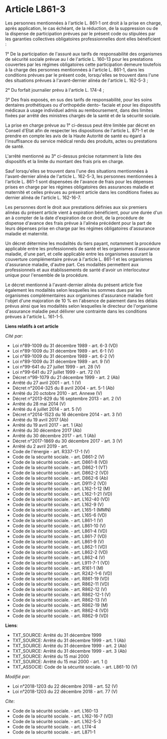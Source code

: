 # Article L861-3

Les personnes mentionnées à l'article L. 861-1 ont droit à la prise en charge, après application, le cas échéant, de la
réduction, de la suppression ou de la dispense de participation prévues par le présent code ou stipulées par les garanties
collectives obligatoires professionnelles dont elles bénéficient :

1° De la participation de l'assuré aux tarifs de responsabilité des organismes de sécurité sociale prévue au I de l'article
L. 160-13 pour les prestations couvertes par les régimes obligatoires cette participation demeure toutefois à la charge des
personnes mentionnées à l'article L. 861-1, dans les conditions prévues par le présent code, lorsqu'elles se trouvent dans
l'une des situations prévues à l'avant-dernier alinéa de l'article L. 162-5-3 ;

2° Du forfait journalier prévu à l'article L. 174-4 ;

3° Des frais exposés, en sus des tarifs de responsabilité, pour les soins dentaires prothétiques ou d'orthopédie dento-
faciale et pour les dispositifs médicaux à usage individuel admis au remboursement, dans des limites fixées par arrêté des
ministres chargés de la santé et de la sécurité sociale.

La prise en charge prévue au 1° ci-dessus peut être limitée par décret en Conseil d'Etat afin de respecter les dispositions
de l'article L. 871-1 et de prendre en compte les avis de la Haute Autorité de santé eu égard à l'insuffisance du service
médical rendu des produits, actes ou prestations de santé.

L'arrêté mentionné au 3° ci-dessus précise notamment la liste des dispositifs et la limite du montant des frais pris en
charge.

Sauf lorsqu'elles se trouvent dans l'une des situations mentionnées à l'avant-dernier alinéa de l'article L. 162-5-3, les
personnes mentionnées à l'article L. 861-1 sont dispensées de l'avance de frais pour les dépenses prises en charge par les
régimes obligatoires des assurances maladie et maternité et celles prévues au présent article dans les conditions fixées au
dernier alinéa de l'article L. 162-16-7.

Les personnes dont le droit aux prestations définies aux six premiers alinéas du présent article vient à expiration
bénéficient, pour une durée d'un an à compter de la date d'expiration de ce droit, de la procédure de dispense d'avance des
frais prévue à l'alinéa précédent pour la part de leurs dépenses prise en charge par les régimes obligatoires d'assurance
maladie et maternité.

Un décret détermine les modalités du tiers payant, notamment la procédure applicable entre les professionnels de santé et les
organismes d'assurance maladie, d'une part, et celle applicable entre les organismes assurant la couverture complémentaire
prévue à l'article L. 861-1 et les organismes d'assurance maladie, d'autre part. Ces modalités permettent aux professionnels
et aux établissements de santé d'avoir un interlocuteur unique pour l'ensemble de la procédure.

Le décret mentionné à l'avant-dernier alinéa du présent article fixe également les modalités selon lesquelles les sommes dues
par les organismes complémentaires aux organismes d'assurance maladie font l'objet d'une majoration de 10 % en l'absence de
paiement dans les délais prévus ainsi que les modalités selon lesquelles le directeur de l'organisme d'assurance maladie peut
délivrer une contrainte dans les conditions prévues à l'article L. 161-1-5.

**Liens relatifs à cet article**

_Cité par_:

  - Loi n°89-1009 du 31 décembre 1989 - art. 6-3 (VD)
  - Loi n°89-1009 du 31 décembre 1989 - art. 6-1 (V)
  - Loi n°89-1009 du 31 décembre 1989 - art. 6-2 (V)
  - Loi n°89-1009 du 31 décembre 1989 - art. 9 (V)
  - Loi n°99-641 du 27 juillet 1999 - art. 28 (V)
  - Loi n°99-641 du 27 juillet 1999 - art. 72 (V)
  - Décret n°99-1079 du 21 décembre 1999 - art. 2 (Ab)
  - Arrêté du 27 avril 2001 - art. 1 (V)
  - Décret n°2004-325 du 8 avril 2004 - art. 5-1 (Ab)
  - Arrêté du 20 octobre 2010 - art. Annexe (V)
  - Décret n°2013-829 du 16 septembre 2013 - art. 2 (V)
  - Arrêté du 28 mai 2014 (V)
  - Arrêté du 4 juillet 2014 - art. 5 (V)
  - Décret n°2014-1523 du 16 décembre 2014 - art. 3 (V)
  - Arrêté du 19 avril 2017 (Ab)
  - Arrêté du 19 avril 2017 - art. 1 (Ab)
  - Arrêté du 30 décembre 2017 (Ab)
  - Arrêté du 30 décembre 2017 - art. 1 (Ab)
  - Décret n°2017-1869 du 30 décembre 2017 - art. 3 (V)
  - Arrêté du 2 avril 2019 - art.
  - Code de l'énergie - art. R337-17-1 (V)
  - Code de la sécurité sociale. - art. D861-2 (V)
  - Code de la sécurité sociale. - art. D861-8 (VD)
  - Code de la sécurité sociale. - art. D862-1 (VT)
  - Code de la sécurité sociale. - art. D862-2 (VD)
  - Code de la sécurité sociale. - art. D862-6 (Ab)
  - Code de la sécurité sociale. - art. D911-2 (VD)
  - Code de la sécurité sociale. - art. L162-1-12 (M)
  - Code de la sécurité sociale. - art. L162-1-21 (VD)
  - Code de la sécurité sociale. - art. L162-40 (VD)
  - Code de la sécurité sociale. - art. L162-9 (V)
  - Code de la sécurité sociale. - art. L165-1 (MMN)
  - Code de la sécurité sociale. - art. L165-6 (VD)
  - Code de la sécurité sociale. - art. L861-1 (V)
  - Code de la sécurité sociale. - art. L861-10 (V)
  - Code de la sécurité sociale. - art. L861-4 (VD)
  - Code de la sécurité sociale. - art. L861-7 (VD)
  - Code de la sécurité sociale. - art. L861-9 (V)
  - Code de la sécurité sociale. - art. L862-1 (VD)
  - Code de la sécurité sociale. - art. L862-2 (VD)
  - Code de la sécurité sociale. - art. L862-4 (V)
  - Code de la sécurité sociale. - art. L911-7-1 (VD)
  - Code de la sécurité sociale. - art. R161-1 (M)
  - Code de la sécurité sociale. - art. R242-1-6 (VD)
  - Code de la sécurité sociale. - art. R861-19 (VD)
  - Code de la sécurité sociale. - art. R862-11 (VD)
  - Code de la sécurité sociale. - art. R862-12 (V)
  - Code de la sécurité sociale. - art. R862-12-1 (V)
  - Code de la sécurité sociale. - art. R862-13 (V)
  - Code de la sécurité sociale. - art. R862-19 (M)
  - Code de la sécurité sociale. - art. R862-4 (VD)
  - Code de la sécurité sociale. - art. R862-9 (VD)

**Liens**:

  - TXT_SOURCE: Arrêté du 31 décembre 1999
  - TXT_SOURCE: Arrêté du 31 décembre 1999 - art. 1 (Ab)
  - TXT_SOURCE: Arrêté du 31 décembre 1999 - art. 2 (Ab)
  - TXT_SOURCE: Arrêté du 31 décembre 1999 - art. 3 (Ab)
  - TXT_SOURCE: Arrêté du 15 mai 2000
  - TXT_SOURCE: Arrêté du 15 mai 2000 - art. 1 ()
  - TXT_ASSOCIE: Code de la sécurité sociale. - art. L861-10 (V)

_Modifié par_:

  - Loi n°2018-1203 du 22 décembre 2018 - art. 52 (V)
  - Loi n°2018-1203 du 22 décembre 2018 - art. 77 (V)

_Cite_:

  - Code de la sécurité sociale. - art. L160-13
  - Code de la sécurité sociale. - art. L162-16-7 (VD)
  - Code de la sécurité sociale. - art. L162-5-3
  - Code de la sécurité sociale. - art. L174-4
  - Code de la sécurité sociale. - art. L871-1
